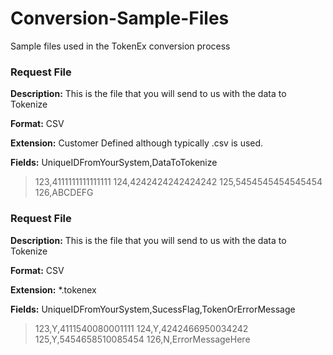 # Conversion-Sample-Files
Sample files used in the TokenEx conversion process

### Request File
**Description:** This is the file that you will send to us with the data to Tokenize

**Format:** CSV

**Extension:** Customer Defined although typically .csv is used.

**Fields:** UniqueIDFromYourSystem,DataToTokenize

> 123,4111111111111111
> 124,4242424242424242
> 125,5454545454545454
> 126,ABCDEFG



### Request File
**Description:** This is the file that you will send to us with the data to Tokenize

**Format:** CSV

**Extension:** *.tokenex

**Fields:** UniqueIDFromYourSystem,SucessFlag,TokenOrErrorMessage


> 123,Y,4111540080001111
> 124,Y,4242466950034242
> 125,Y,5454658510085454
> 126,N,ErrorMessageHere
